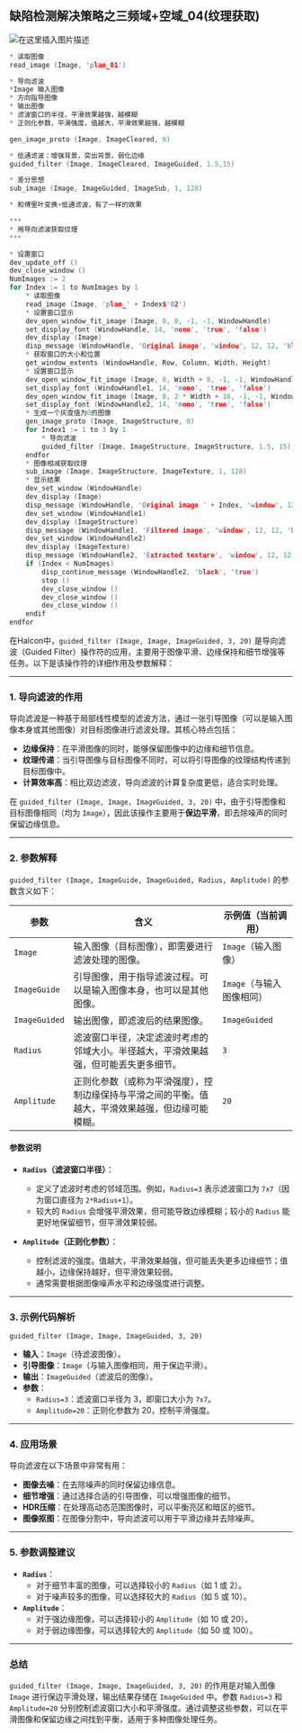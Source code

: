 ﻿## 缺陷检测解决策略之三频域+空域_04(纹理获取)


![在这里插入图片描述](https://i-blog.csdnimg.cn/direct/db16660aa510455182792f383de6bd6d.png)

```cpp
* 读取图像
read_image (Image, 'plan_01')

* 导向滤波
*Image 输入图像
* 方向指导图像
* 输出图像
* 滤波窗口的半径，平滑效果越强，越模糊
* 正则化参数，平滑强度，值越大，平滑效果越强，越模糊

gen_image_proto (Image, ImageCleared, 0)

* 低通滤波：增强背景，突出背景，弱化边缘
guided_filter (Image, ImageCleared, ImageGuided, 1.5,15)

* 差分思想
sub_image (Image, ImageGuided, ImageSub, 1, 128)

* 和傅里叶变换+低通滤波，有了一样的效果
```

```cpp
***
* 用导向滤波获取纹理
***

* 设置窗口
dev_update_off ()
dev_close_window ()
NumImages := 2
for Index := 1 to NumImages by 1
    * 读取图像
    read_image (Image, 'plan_' + Index$'02')
    * 设置窗口显示
    dev_open_window_fit_image (Image, 0, 0, -1, -1, WindowHandle)
    set_display_font (WindowHandle, 14, 'mono', 'true', 'false')
    dev_display (Image)
    disp_message (WindowHandle, 'Original image', 'window', 12, 12, 'black', 'true')
    * 获取窗口的大小和位置
    get_window_extents (WindowHandle, Row, Column, Width, Height)
    * 设置窗口显示
    dev_open_window_fit_image (Image, 0, Width + 8, -1, -1, WindowHandle1)
    set_display_font (WindowHandle1, 14, 'mono', 'true', 'false')
    dev_open_window_fit_image (Image, 0, 2 * Width + 16, -1, -1, WindowHandle2)
    set_display_font (WindowHandle2, 14, 'mono', 'true', 'false')
    * 生成一个灰度值为0的图像
    gen_image_proto (Image, ImageStructure, 0)
    for Index1 := 1 to 3 by 1
        * 导向滤波
        guided_filter (Image, ImageStructure, ImageStructure, 1.5, 15)
    endfor
    * 图像相减获取纹理
    sub_image (Image, ImageStructure, ImageTexture, 1, 128)
    * 显示结果
    dev_set_window (WindowHandle)
    dev_display (Image)
    disp_message (WindowHandle, 'Original image ' + Index, 'window', 12, 12, 'black', 'true')
    dev_set_window (WindowHandle1)
    dev_display (ImageStructure)
    disp_message (WindowHandle1, 'Filtered image', 'window', 12, 12, 'black', 'true')
    dev_set_window (WindowHandle2)
    dev_display (ImageTexture)
    disp_message (WindowHandle2, 'Extracted texture', 'window', 12, 12, 'black', 'true')
    if (Index < NumImages)
        disp_continue_message (WindowHandle2, 'black', 'true')
        stop ()
        dev_close_window ()
        dev_close_window ()
        dev_close_window ()
    endif
endfor


```
在Halcon中，`guided_filter (Image, Image, ImageGuided, 3, 20)` 是导向滤波（Guided Filter）操作符的应用，主要用于图像平滑、边缘保持和细节增强等任务。以下是该操作符的详细作用及参数解释：

---

### **1. 导向滤波的作用**
导向滤波是一种基于局部线性模型的滤波方法，通过一张引导图像（可以是输入图像本身或其他图像）对目标图像进行滤波处理。其核心特点包括：
- **边缘保持**：在平滑图像的同时，能够保留图像中的边缘和细节信息。
- **纹理传递**：当引导图像与目标图像不同时，可以将引导图像的纹理结构传递到目标图像中。
- **计算效率高**：相比双边滤波，导向滤波的计算复杂度更低，适合实时处理。

在 `guided_filter (Image, Image, ImageGuided, 3, 20)` 中，由于引导图像和目标图像相同（均为 `Image`），因此该操作主要用于**保边平滑**，即去除噪声的同时保留边缘信息。

---

### **2. 参数解释**
`guided_filter (Image, ImageGuide, ImageGuided, Radius, Amplitude)` 的参数含义如下：

| **参数**       | **含义**                                                                 | **示例值（当前调用）** |
|----------------|--------------------------------------------------------------------------|------------------------|
| `Image`        | 输入图像（目标图像），即需要进行滤波处理的图像。                           | `Image`（输入图像）    |
| `ImageGuide`   | 引导图像，用于指导滤波过程。可以是输入图像本身，也可以是其他图像。           | `Image`（与输入图像相同） |
| `ImageGuided`  | 输出图像，即滤波后的结果图像。                                           | `ImageGuided`          |
| `Radius`       | 滤波窗口半径，决定滤波时考虑的邻域大小。半径越大，平滑效果越强，但可能丢失更多细节。 | `3`                    |
| `Amplitude`    | 正则化参数（或称为平滑强度），控制边缘保持与平滑之间的平衡。值越大，平滑效果越强，但边缘可能模糊。 | `20`                   |

#### **参数说明**
- **`Radius`（滤波窗口半径）**：
  - 定义了滤波时考虑的邻域范围。例如，`Radius=3` 表示滤波窗口为 `7x7`（因为窗口直径为 `2*Radius+1`）。
  - 较大的 `Radius` 会增强平滑效果，但可能导致边缘模糊；较小的 `Radius` 能更好地保留细节，但平滑效果较弱。

- **`Amplitude`（正则化参数）**：
  - 控制滤波的强度。值越大，平滑效果越强，但可能丢失更多边缘细节；值越小，边缘保持越好，但平滑效果较弱。
  - 通常需要根据图像噪声水平和边缘强度进行调整。

---

### **3. 示例代码解析**
```halcon
guided_filter (Image, Image, ImageGuided, 3, 20)
```
- **输入**：`Image`（待滤波图像）。
- **引导图像**：`Image`（与输入图像相同，用于保边平滑）。
- **输出**：`ImageGuided`（滤波后的图像）。
- **参数**：
  - `Radius=3`：滤波窗口半径为 3，即窗口大小为 `7x7`。
  - `Amplitude=20`：正则化参数为 20，控制平滑强度。

---

### **4. 应用场景**
导向滤波在以下场景中非常有用：
- **图像去噪**：在去除噪声的同时保留边缘信息。
- **细节增强**：通过选择合适的引导图像，可以增强图像的细节。
- **HDR压缩**：在处理高动态范围图像时，可以平衡亮区和暗区的细节。
- **图像抠图**：在图像分割中，导向滤波可以用于平滑边缘并去除噪声。

---

### **5. 参数调整建议**
- **`Radius`**：
  - 对于细节丰富的图像，可以选择较小的 `Radius`（如 1 或 2）。
  - 对于噪声较多的图像，可以选择较大的 `Radius`（如 5 或 10）。
- **`Amplitude`**：
  - 对于强边缘图像，可以选择较小的 `Amplitude`（如 10 或 20）。
  - 对于弱边缘图像，可以选择较大的 `Amplitude`（如 50 或 100）。

---

### **总结**
`guided_filter (Image, Image, ImageGuided, 3, 20)` 的作用是对输入图像 `Image` 进行保边平滑处理，输出结果存储在 `ImageGuided` 中。参数 `Radius=3` 和 `Amplitude=20` 分别控制滤波窗口大小和平滑强度。通过调整这些参数，可以在平滑图像和保留边缘之间找到平衡，适用于多种图像处理任务。
